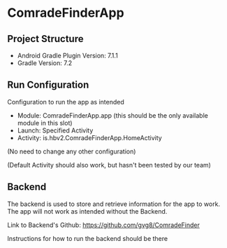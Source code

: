 # ComradeFinderApp

## Project Structure
* Android Gradle Plugin Version: 7.1.1
* Gradle Version: 7.2

## Run Configuration
Configuration to run the app as intended
* Module: ComradeFinderApp.app (this should be the only available module in this slot)
* Launch: Specified Activity
* Activity: is.hbv2.ComradeFinderApp.HomeActivity

(No need to change any other configuration)

(Default Activity should also work, but hasn't been tested by our team)

## Backend
The backend is used to store and retrieve information for the app to work.
The app will not work as intended without the Backend.

Link to Backend's Github:
https://github.com/gvg8/ComradeFinder

Instructions for how to run the backend should be there
